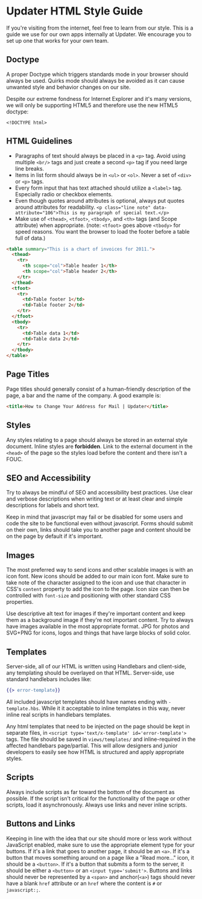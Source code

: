# Updater HTML Style Guide

If you're visiting from the internet, feel free to learn from our style. This is a guide we use for our own apps internally at Updater. We encourage you to set up one that works for your own team.

## Doctype

A proper Doctype which triggers standards mode in your browser should always be used. Quirks mode should always be avoided as it can cause unwanted style and behavior changes on our site.

Despite our extreme fondness for Internet Explorer and it's many versions, we will only be supporting HTML5 and therefore use the new HTML5 doctype:

`<!DOCTYPE html>`

## HTML Guidelines

* Paragraphs of text should always be placed in a `<p>` tag. Avoid using multiple `<br/>` tags and just create a second `<p>` tag if you need large line breaks.
* Items in list form should always be in `<ul>` or `<ol>`. Never a set of `<div>` or `<p>` tags.
* Every form input that has text attached should utilize a `<label>` tag. Especially radio or checkbox elements.
* Even though quotes around attributes is optional, always put quotes around attributes for readability.
`<p class="line note" data-attribute="106">This is my paragraph of special text.</p>`
* Make use of `<thead>`, `<tfoot>`, `<tbody>`, and `<th>` tags (and Scope attribute) when appropriate. (note: `<tfoot>` goes above `<tbody>` for speed reasons. You want the browser to load the footer before a table full of data.)

```html
<table summary="This is a chart of invoices for 2011.">
  <thead>
    <tr>
      <th scope="col">Table header 1</th>
      <th scope="col">Table header 2</th>
    </tr>
  </thead>
  <tfoot>
    <tr>
      <td>Table footer 1</td>
      <td>Table footer 2</td>
    </tr>
  </tfoot>
  <tbody>
    <tr>
      <td>Table data 1</td>
      <td>Table data 2</td>
    </tr>
  </tbody>
</table>
```

## Page Titles

Page titles should generally consist of a human-friendly description of the page, a bar and the name of the company. A good example is:

```html
<title>How to Change Your Address for Mail | Updater</title>
```

## Styles

Any styles relating to a page should always be stored in an external style document. Inline styles are **forbidden**. Link to the external document in the `<head>` of the page so the styles load before the content and there isn't a FOUC.

## SEO and Accessibility

Try to always be mindful of SEO and accessibility best practices. Use clear and verbose descriptions when writing text or at least clear and simple descriptions for labels and short text.

Keep in mind that javascript may fail or be disabled for some users and code the site to be functional even without javascript. Forms should submit on their own, links should take you to another page and content should be on the page by default if it's important.

## Images

The most preferred way to send icons and other scalable images is with an icon font. New icons should be added to our main icon font. Make sure to take note of the character assigned to the icon and use that character in CSS's `content` property to add the icon to the page. Icon size can then be controlled with `font-size` and positioning with other standard CSS properties.

Use descriptive alt text for images if they're important content and keep them as a background image if they're not important content. Try to always have images available in the most appropriate format. JPG for photos and SVG+PNG for icons, logos and things that have large blocks of solid color.

## Templates

Server-side, all of our HTML is written using Handlebars and client-side, any templating should be overlayed on that HTML. Server-side, use standard handlebars includes like:

```handlebars
{{> error-template}}
```

All included javascript templates should have names ending with `-template.hbs`. While it it acceptable to inline templates in this way, never inline real scripts in handlebars templates. 

Any html templates that need to be injected on the page should be kept in separate files, in `<script type='text/x-template' id='error-template'>` tags. The file should be saved in `views/templates/` and inline-required in the affected handlebars page/partial. This will allow designers and junior developers to easily see how HTML is structured and apply appropriate styles.

## Scripts

Always include scripts as far toward the bottom of the document as possible. If the script isn't critical for the functionality of the page or other scripts, load it asynchronously. Always use links and never inline scripts.

## Buttons and Links

Keeping in line with the idea that our site should more or less work without JavaScript enabled, make sure to use the appropriate element type for your buttons. If it's a link that goes to another page, it should be an `<a>`. If it's a button that moves something around on a page like a "Read more..." icon, it should be a `<button>`. If it's a button that submits a form to the server, it should be either a `<button>` or an `<input type='submit'>`. Buttons and links should never be represented by a `<span>` and anchor(`<a>`) tags should never have a blank `href` attribute or an `href` where the content is `#` or `javascript:;`.
